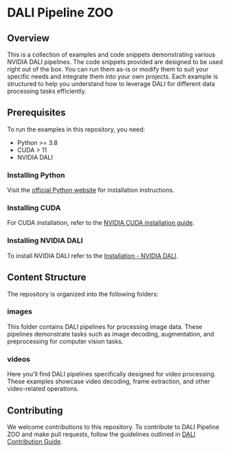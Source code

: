 # DALI Pipeline ZOO

## Overview

This is a collection of examples and code snippets demonstrating various NVIDIA DALI pipelines.
The code snippets provided are designed to be used right out of the box. You can run them as-is or modify them to suit your specific needs and integrate them into your own projects. Each example is structured to help you understand how to leverage DALI for different data processing tasks efficiently.

## Prerequisites

To run the examples in this repository, you need:

- Python >= 3.8
- CUDA > 11
- NVIDIA DALI

### Installing Python

Visit the [official Python website](https://www.python.org/) for installation instructions.

### Installing CUDA

For CUDA installation, refer to the [NVIDIA CUDA installation guide](https://docs.nvidia.com/cuda/cuda-installation-guide-linux/index.html).

### Installing NVIDIA DALI

To install NVIDIA DALI refer to the [Installation - NVIDIA DALI](https://docs.nvidia.com/deeplearning/dali/main-user-guide/docs/installation.html#nvidia-dali).

## Content Structure

The repository is organized into the following folders:

### images

This folder contains DALI pipelines for processing image data. These pipelines demonstrate tasks such as image decoding, augmentation, and preprocessing for computer vision tasks.

### videos

Here you'll find DALI pipelines specifically designed for video processing. These examples showcase video decoding, frame extraction, and other video-related operations.

## Contributing

We welcome contributions to this repository. To contribute to DALI Pipeline ZOO and make pull requests, follow the guidelines outlined in [DALI Contribution Guide](https://github.com/NVIDIA/DALI/blob/main/CONTRIBUTING.md).
